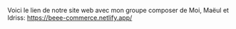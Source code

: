 Voici le lien de notre site web avec mon groupe composer de Moi, Maëul et Idriss: 
https://beee-commerce.netlify.app/